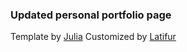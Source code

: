 ### Updated personal portfolio page

Template by <a href=https://www.juliacodes.com>Julia</a>
Customized by <a href=https://www.latifur.dev>Latifur</a>
